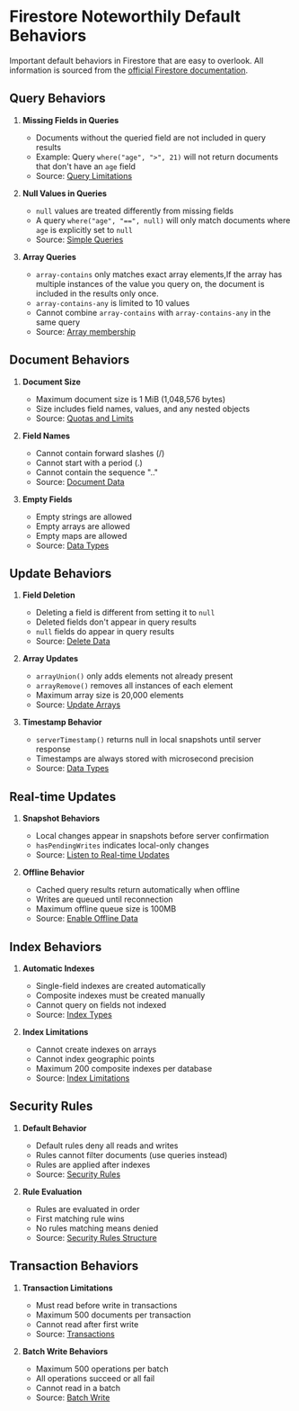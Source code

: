 # Firestore Noteworthily Default Behaviors

Important default behaviors in Firestore that are easy to overlook. All information is sourced from the [official Firestore documentation](https://firebase.google.com/docs/firestore).

## Query Behaviors

1. **Missing Fields in Queries**

   - Documents without the queried field are not included in query results
   - Example: Query `where("age", ">", 21)` will not return documents that don't have an `age` field
   - Source: [Query Limitations](https://firebase.google.com/docs/firestore/query-data/queries#limitations)

2. **Null Values in Queries**

   - `null` values are treated differently from missing fields
   - A query `where("age", "==", null)` will only match documents where `age` is explicitly set to `null`
   - Source: [Simple Queries](https://firebase.google.com/docs/firestore/query-data/queries)

3. **Array Queries**
   - `array-contains` only matches exact array elements,If the array has multiple instances of the value you query on, the document is included in the results only once.
   - `array-contains-any` is limited to 10 values
   - Cannot combine `array-contains` with `array-contains-any` in the same query
   - Source: [Array membership](https://firebase.google.com/docs/firestore/query-data/queries#array_membership)

## Document Behaviors

1. **Document Size**

   - Maximum document size is 1 MiB (1,048,576 bytes)
   - Size includes field names, values, and any nested objects
   - Source: [Quotas and Limits](https://firebase.google.com/docs/firestore/quotas#documents)

2. **Field Names**

   - Cannot contain forward slashes (/)
   - Cannot start with a period (.)
   - Cannot contain the sequence ".."
   - Source: [Document Data](https://firebase.google.com/docs/firestore/manage-data/data-types)

3. **Empty Fields**
   - Empty strings are allowed
   - Empty arrays are allowed
   - Empty maps are allowed
   - Source: [Data Types](https://firebase.google.com/docs/firestore/manage-data/data-types)

## Update Behaviors

1. **Field Deletion**

   - Deleting a field is different from setting it to `null`
   - Deleted fields don't appear in query results
   - `null` fields do appear in query results
   - Source: [Delete Data](https://firebase.google.com/docs/firestore/manage-data/delete-data)

2. **Array Updates**

   - `arrayUnion()` only adds elements not already present
   - `arrayRemove()` removes all instances of each element
   - Maximum array size is 20,000 elements
   - Source: [Update Arrays](https://firebase.google.com/docs/firestore/manage-data/add-data#update_elements_in_an_array)

3. **Timestamp Behavior**
   - `serverTimestamp()` returns null in local snapshots until server response
   - Timestamps are always stored with microsecond precision
   - Source: [Data Types](https://firebase.google.com/docs/firestore/manage-data/data-types#timestamps)

## Real-time Updates

1. **Snapshot Behaviors**

   - Local changes appear in snapshots before server confirmation
   - `hasPendingWrites` indicates local-only changes
   - Source: [Listen to Real-time Updates](https://firebase.google.com/docs/firestore/query-data/listen)

2. **Offline Behavior**
   - Cached query results return automatically when offline
   - Writes are queued until reconnection
   - Maximum offline queue size is 100MB
   - Source: [Enable Offline Data](https://firebase.google.com/docs/firestore/manage-data/enable-offline)

## Index Behaviors

1. **Automatic Indexes**

   - Single-field indexes are created automatically
   - Composite indexes must be created manually
   - Cannot query on fields not indexed
   - Source: [Index Types](https://firebase.google.com/docs/firestore/query-data/index-overview#index_types)

2. **Index Limitations**
   - Cannot create indexes on arrays
   - Cannot index geographic points
   - Maximum 200 composite indexes per database
   - Source: [Index Limitations](https://firebase.google.com/docs/firestore/query-data/index-overview#index_limitations)

## Security Rules

1. **Default Behavior**

   - Default rules deny all reads and writes
   - Rules cannot filter documents (use queries instead)
   - Rules are applied after indexes
   - Source: [Security Rules](https://firebase.google.com/docs/firestore/security/get-started)

2. **Rule Evaluation**
   - Rules are evaluated in order
   - First matching rule wins
   - No rules matching means denied
   - Source: [Security Rules Structure](https://firebase.google.com/docs/firestore/security/rules-structure)

## Transaction Behaviors

1. **Transaction Limitations**

   - Must read before write in transactions
   - Maximum 500 documents per transaction
   - Cannot read after first write
   - Source: [Transactions](https://firebase.google.com/docs/firestore/manage-data/transactions)

2. **Batch Write Behaviors**
   - Maximum 500 operations per batch
   - All operations succeed or all fail
   - Cannot read in a batch
   - Source: [Batch Write](https://firebase.google.com/docs/firestore/manage-data/transactions#batched-writes)
